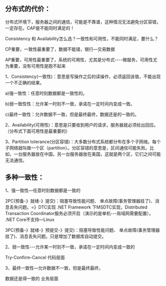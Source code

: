## 分布式的代价：
分布式环境下，服务器之间的通信，可能是不靠谱，这种情况无法避免分区容错，一定存在。CAP是不能同时满足的！

Consistency 和 Availability怎么选？一致性和可用性，不能同时满足，要什么？

CP重要，一致性最重要了，数据不能错，银行—交易数据

AP重要，可用性最重要了，系统的可用性，尤其是分布式----微服务，可用性尤为重要，没有可用性是跑不起来

1、Consistency(一致性)：意思是写操作之后的读操作，必须返回该值，不能出现一个不正确的结果。

 a)强一致性：任意时刻数据都是一致性的。

 b)弱一致性性：允许某一时刻不一致，承诺在一定时间内变成一致。

 c)最终一致性：允许数据不一致，但是最终最终，数据还是的一致的。

2、Availability(可用性)：意思是只要收到用户的请求，服务器就必须给出回应。（分布式下面可用性是最重要的）

3、Partition tolerance(分区容错)：大多数分布式系统都分布在多个子网络。每个子网络就叫做一个区（partition）。分区容错的意思是，区间通信可能失败。比如，一台服务器放在中国，另一台服务器放在美国，这就是两个区，它们之间可能无法通信。


## 多种一致性：

1、强一致性—任意时刻数据都是一致的

2PC(预备-》就绪-》提交)：阻塞导致性能问题、 单点故障(事务管理器挂了)、消息丢失问题。=》DTC实现 .NET Framework 下MSDTC实现，Distributed Transaction Coordinator服务必须开启（演示的是单机---局域网需要配置）。 .NET Core不支持—Linux

3PC(预备-》就绪-》预提交-》提交)：阻塞导致性能问题、 单点故障(事务管理器挂了)、消息丢失问题。只是增加了数据库自动提交。

2、弱一致性---允许某一时刻不一致，承诺在一定时间内变成一致的

Try-Confirm-Cancel 代码层面

3、最终一致性—允许数据不一致，但是最终最终，

数据还是得一致的 业务层面










